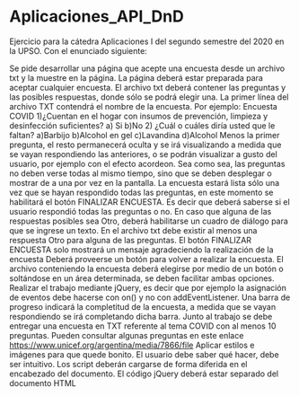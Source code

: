 # Aplicaciones_API_DnD
Ejercicio para la cátedra Aplicaciones I del segundo semestre del 2020 en la UPSO.
Con el enunciado siguiente:

Se pide desarrollar una página que acepte una encuesta desde un archivo txt y la muestre en la página.
La página deberá estar preparada para aceptar cualquier encuesta.
El archivo txt deberá contener las preguntas y las posibles respuestas, donde sólo se podrá elegir una.
La primer línea del archivo TXT contendrá el nombre de la encuesta. Por ejemplo:
Encuesta COVID
1)¿Cuentan en el hogar con insumos de prevención, limpieza y desinfección suficientes?
a) Si
b)No
2) ¿Cuál o cuáles diría usted que le faltan?
a)Barbijo
b)Alcohol en gel
c)Lavandina
d)Alcohol
Menos la primer pregunta, el resto permanecerá oculta y se irá visualizando a medida que se vayan respondiendo las anteriores, o se podrán visualizar a gusto del usuario, por ejemplo con el efecto acordeon. Sea como sea, las preguntas no deben verse todas al mismo tiempo, sino que se deben desplegar o mostrar de a una por vez en la pantalla.
La encuesta estará lista sólo una vez que se hayan respondido todas las preguntas, en este momento se habilitará el botón FINALIZAR ENCUESTA. Es decir que deberá saberse si el usuario respondió todas las preguntas o no.
En caso que alguna de las respuestas posibles sea Otro, deberá habilitarse un cuadro de diálogo para que se ingrese un texto. En el archivo txt debe existir al menos una respuesta Otro para alguna de las preguntas.
El botón FINALIZAR ENCUESTA solo mostrará un mensaje agradeciendo la realización de la encuesta
Deberá proveerse un botón para volver a realizar la encuesta.
El archivo conteniendo la encuesta deberá elegirse por medio de un botón o soltándose en un área determinada, se deben facilitar ambas opciones.
Realizar el trabajo mediante jQuery, es decir que por ejemplo la asignación de eventos debe hacerse con on() y no con addEventListener.
Una barra de progreso indicará la completitud de la encuesta, a medida que se vayan respondiendo se irá completando dicha barra.
Junto al trabajo se debe entregar una encuesta en TXT referente al tema COVID con al menos 10 preguntas. Pueden consultar algunas preguntas en este enlace https://www.unicef.org/argentina/media/7866/file
Aplicar estilos e imágenes para que quede bonito. El usuario debe saber qué hacer, debe ser intuitivo.
Los script deberán cargarse de forma diferida en el encabezado del documento.
El código jQuery deberá estar separado del documento HTML